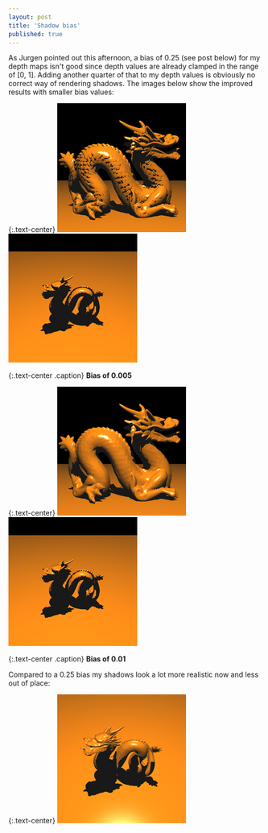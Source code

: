 ```yaml
---
layout: post
title: 'Shadow bias'
published: true
---
```


As Jurgen pointed out this afternoon, a bias of 0.25 (see post below) for my depth maps isn't good since depth values are already clamped in the range of [0, 1]. Adding another quarter of that to my depth values is obviously no correct way of rendering shadows. The images below show the improved results with smaller bias values:

{:.text-center}
![Dragon](/uploads/2010/11/Dragon1.png)
![Dragon](/uploads/2010/11/Dragon2.png)

{:.text-center .caption}
**Bias of 0.005**

{:.text-center}
![Dragon](/uploads/2010/11/Dragon3.png)
![Dragon](/uploads/2010/11/Dragon4.png)

{:.text-center .caption}
**Bias of 0.01**

Compared to a 0.25 bias my shadows look a lot more realistic now and less out of place:

{:.text-center}
![Dragon](/uploads/2009/10/Dragon8.png)
